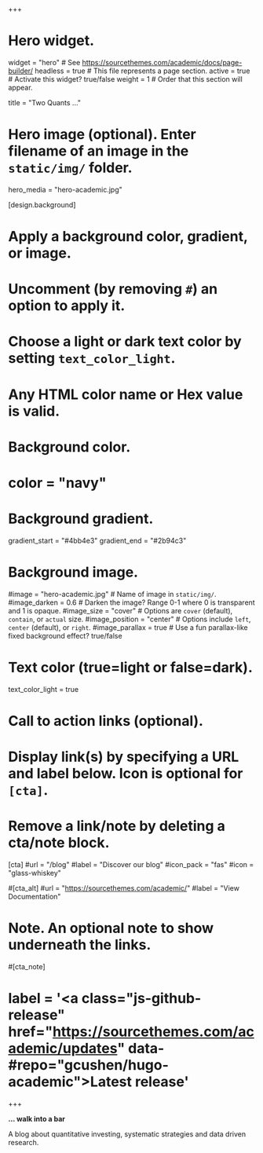 +++
# Hero widget.
widget = "hero"  # See https://sourcethemes.com/academic/docs/page-builder/
headless = true  # This file represents a page section.
active = true  # Activate this widget? true/false
weight = 1  # Order that this section will appear.

title = "Two Quants ..."

# Hero image (optional). Enter filename of an image in the `static/img/` folder.
hero_media = "hero-academic.jpg"

[design.background]
  # Apply a background color, gradient, or image.
  #   Uncomment (by removing `#`) an option to apply it.
  #   Choose a light or dark text color by setting `text_color_light`.
  #   Any HTML color name or Hex value is valid.

  # Background color.
  # color = "navy"
  
  # Background gradient.
   gradient_start = "#4bb4e3"
   gradient_end = "#2b94c3"
  
  # Background image.
   #image = "hero-academic.jpg"  # Name of image in `static/img/`.
   #image_darken = 0.6  # Darken the image? Range 0-1 where 0 is transparent and 1 is opaque.
   #image_size = "cover"  #  Options are `cover` (default), `contain`, or `actual` size.
   #image_position = "center"  # Options include `left`, `center` (default), or `right`.
   #image_parallax = true  # Use a fun parallax-like fixed background effect? true/false
  
  # Text color (true=light or false=dark).
  text_color_light = true

# Call to action links (optional).
#   Display link(s) by specifying a URL and label below. Icon is optional for `[cta]`.
#   Remove a link/note by deleting a cta/note block.
[cta]
  #url = "/blog"
  #label = "Discover our blog"
  #icon_pack = "fas"
  #icon = "glass-whiskey"
  
#[cta_alt]
 #url = "https://sourcethemes.com/academic/"
  #label = "View Documentation"

# Note. An optional note to show underneath the links.
#[cta_note]
# label = '<a class="js-github-release" href="https://sourcethemes.com/academic/updates" data-#repo="gcushen/hugo-academic">Latest release<!-- V --></a>'
+++

**... walk into a bar**

A blog about quantitative investing, systematic strategies and data driven research.

